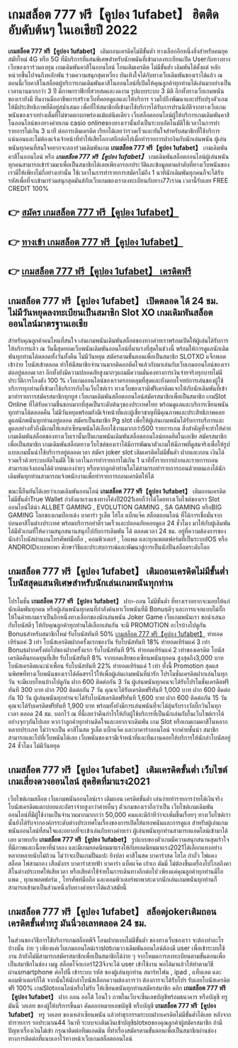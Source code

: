 # เกมสล็อต 777 ฟรี【คูปอง 1ufabet】  ฮิตติดอับดับต้นๆ ในเอเชียปี 2022

**เกมสล็อต 777 ฟรี【คูปอง 1ufabet】** เติมถอนเครดิตไม่มีขั้นต่ำ  ทางเลือกอีกหนึ่งสิ่งสำหรับคนยุคสมัยใหม่ 4G หรือ 5G ที่มีบริการที่แสนพิเศษสำหรับนักพนันที่เข้ามาลงทะเบียนเปิด Userกับทางทางเว็บของเราร่วมลงทุน เกมเดิมพันคาสิโนออนไลน์ โอนเติมเครดิต ไม่มีขั้นต่ำ เดิมพันได้ตั้งแต่ หลักหน่วยขึ้นไปจนถึงหลักพัน ร่วมความสนุกสุดเหวี่ยง บันเทิงใจได้กับทางเว็บเดิมพันของเราได้แล้ว ณ ตอนนี้เว็บคาสิโนสล็อตผู้บริการเกมเดิมพันคาสิโนออนไลน์ที่เปิดให้คุณลูกค้าทุกท่านได้เล่นมาอย่างเป็นเวลานานมากกว่า 3 ปี มีภาพกราฟิกที่สวยสดและงดงาม รูปแบบระบบ 3 มิติ
อีกทั้งทางเว็บเกมพนันของเรายังมี ทีมงานมืออาชีพการสร้างเว็บที่คอยดูแลและให้บริการ  รวมไปถึงพัฒนาและปรับปรุงตัวเกมให้มีประสิทธิภาพที่ดีอยู่สม่ำเสมอ เพื่อที่ให้สมาชิกที่เข้ามาใช้บริการได้รับการปรนนิบัติจากทางเว็บเกมพนันของเราอย่างเต็มที่ไม่ขาดตกบกพร่องแม้แต่นิดเดียว เว็บสล็อตออนไลน์ผู้ให้บริการเกมเดิมพันคาสิโนออนไลน์ของทางค่ายเกม casio onlineของทางเรานั้นยังเป็นระบบอัตโนมัติใช้เวลาในการทำรายการไม่เกิน 3 นาที ต่อการเติมเครดิต เรียกได้เลยว่ารวดเร็วและทันใจสำหรับสมาชิกที่ใช้บริการแน่นอนและไม่ต้องแจ้งเจ้าหน้าที่ทำให้เสียโอกาสอีกต่อไปเมื่อทำรายการฝากงินกับนักเล่นพนัน
ผู้เล่นพนันทุกคนที่สนใจอยากจะลองร่วมเดิมพันเกม **เกมสล็อต 777 ฟรี【คูปอง 1ufabet】** เกมเดิมพันคาสิโนออนไลน์ หรือ ***เกมสล็อต 777 ฟรี【คูปอง 1ufabet】*** เกมเดิมพันสล็อตออนไลน์ผู้เล่นพนันทุกคนสามารถเข้าร่วมมาเพื่อเป็นสมาชิกได้เลยเพียงกรอกประวัติและข้อมูลตามลำดับที่ทางเว็บพนันของเรามีให้เพียงไม่กี่อย่างเท่านั้น ใช้เวลาในการทำรายการสมัครไม่ถึง 1 นาทีนักเดิมพันทุกคนก็จะได้รับรหัสเพื่อที่จะเข้ามาร่วมสนุกสุดมันส์กับเว็บเกมของเราลงทะเบียนกับทาง77เราณ เวลานี้รับเลย FREE CREDIT 100%

## 👉 [สมัคร เกมสล็อต 777 ฟรี【คูปอง 1ufabet】](https://archa888.com/)
## 👉 [ทางเข้า เกมสล็อต 777 ฟรี【คูปอง 1ufabet】](https://archa888.com/)
## 👉 [เกมสล็อต 777 ฟรี【คูปอง 1ufabet】 เครดิตฟรี](https://archa888.com/)

## เกมสล็อต 777 ฟรี【คูปอง 1ufabet】 เปิดตลอด ได้ 24 ชม. ไม่มีวันหยุดลงทะเบียนเป็นสมาชิก Slot XO เกมเดิมพันสล็อตออนไลน์มาตรฐานเอเชีย

สำหรับคุณลูกค้าคนไหนที่สนใจ เล่นเกมพนันเดิมพันสล็อตของทางค่ายเราพร้อมเปิดให้ผู้เล่นได้รับการให้บริการแล้ว ณ วันนี้สุดยอดเว็บพนันเดิมพันออนไลน์ที่มาแรงที่สุดในช่วงนี้ พร้อมให้การดูแลนักเดิมพันทุกท่านได้ตลอดทั้งวันทั้งคืน ไม่มีวันหยุด สมัครตามขั้นตอนเพื่อเป็นสมาชิก SLOTXO แจ็กพอตเข้าง่าย โบนัสเข้าตลอด ทำให้มีสมาชิกจำนวนมากติดอกติดใจแล้วกับมาเล่นกับเว็บเกมออนไลน์ของเราต่ออยู่ตลอดเวลา อีกทั้งยังมีความปลอดภัยสูงมากๆแถมมีความมั่นคงทางการเงินจ่ายจริงทุกบาทไม่มีประวัติการโกงตัง 100 % เว็บเกมออนไลน์ของเราครอบคลุมที่สุดและยังตอบโจทย์การเล่นของผู้ใช้บริการทุกท่านที่เข้ามาใช้บริการกับในเว็บไซต์เรา
ทางเว็บของเรามีฟรีเครดิตแจกให้กับนักเดิมพันที่เข้ามาทำรายการสมัครสมาชิกทุกยูส เว็บเกมเดิมพันสล็อตออนไลน์สมัครสมาชิกเพื่อเป็นสมาชิก เกมSlot Online ที่ได้รับความชื่นชอบมากที่สุดเป็นระดับต้นๆของประเทศไทย พร้อมดูแลและบริการเซียนพนันทุกท่านได้ตลอดคืน ไม่มีวันหยุดพร้อมยังมีเจ้าหน้าที่และผู้เชี่ยวชาญที่มีคุณภาพและประสิทธิภาพคอยดูแลนักพนันทุกท่านอยู่ตลอด สมัครเป็นสมาชิก Pg slot เพื่อให้ผู้เล่นเกมพนันได้รับการบริการและดูแลอย่างทั่วถึงมีเกมให้เหล่าเซียนพนันได้เลือกใช้งานมากกว่า500 รายการเกม
สิ่งสำคัญที่จะทำให้ค่ายเกมเดิมพันสล็อตของทางเว็บเรานั้นเป็นเกมพนันเดิมพันสล็อตออนไลน์ยอดฮิตในเอเชีย สมัครสมาชิกเพื่อเป็นสมาชิก  เกมเดิมพันสล็อตทางเว็บไซต์ของเราได้มีการพัฒนาตัวเกมให้มีภาพที่ดูสมจริงเพื่อให้รูปแบบเกมนั้นน่าใช้บริการอยู่ตลอดเวลา สมัคร joker slot เติมเครดิตไม่มีขั้นต่ำ ฝากและถอน เงินได้รวดเร็วด้วยระบบอัตโนมัติ ใช้เวลาในการทำรายการไม่เกิน 1 นาทีทั้งรายการฝากและรายการถอนสามารถแจ้งถอนได้ด้วยตนเองง่ายๆ หรือหากลูกค้าท่านใดไม่สามารถทำรายการถอนด้วยตนเองได้นักเดิมพันทุกท่านสามารถแจ้งพนักงานเพื่อทำรายการถอนเครดิตให้ได้

ขณะนี้ยืนยันได้เลยว่าเกมเดิมพันออนไลน์ **เกมสล็อต 777 ฟรี【คูปอง 1ufabet】** เติมถอนเครดิตไม่มีขั้นต่ำTrue Wallet กำลังมาแรงแซงทางโค้งปี2021เลยก็ว่าได้โดยทางเว็บไซต์ของเรา Slot ออนไลน์ได้นำ ALLBET GAMING , EVOLUTION GAMING , SA GAMING หรือBIG GAMING โลกของเกมป๊อกเด้ง บาคาร่า รูเล็ต ไฮโล แบ็กแจ๊ค สล็อตออนไลน์ ที่ได้การเชื่อมั่นจากบ่อนคาสิโนต่างประเทศ พร้อมบริการอย่าดีรวดเร็วและปลอดภัยคอยดูแล 24 ชั่วโมง มาให้กับผู้เดิมพัน ได้มีตัวเกมที่ให้ความสนุกสนานสนุกไปกับการเดิมพัน ได้ ตลอดเวลา 24 ชม. อยู่ที่ความต้องการของนักล่าโบนัสผ่านบนโทรศัพท์มือถือ , คอมพิวเตอร์ , ไอแพด และทุกแพลตฟอร์มที่เป็นระบบIOS หรือ ANDROIDแบบพกพา ศึกษาวิธีและประสบการณ์และพัฒนาสู่การเป็นนักปั่นสล็อตระดับโลก

## เกมสล็อต 777 ฟรี【คูปอง 1ufabet】 เติมถอนเครดิตไม่มีขั้นต่ำ โบนัสสุดแสนพิเศษสำหรับนักเล่นเกมพนันทุกท่าน

โปรโมชั่น **เกมสล็อต 777 ฟรี【คูปอง 1ufabet】** ฝาก-ถอน ไม่มีขั้นต่ำ ที่ทางเราอยากจะมอบให้แก่  นักเดิมพันทุกคน หรือผู้เล่นพนันทุกคนที่กำลังค้นหาเว็บพนันที่มี Bonusดีๆ และการแจกแบบไม่กั๊ก ให้ในค่ายเกมเราเป็นอีกหนึ่งทางเลือกของนักเล่นพนัน Joker Game เว็บเกมพนันเรา ขอนำเสนอกับโบนัสดีๆ ให้กับคุณลูกค้าทุกท่านได้เลือกเล่นกัน จะมี PROMOTION อะไรบ้างไปดูกัน
Bonusสำหรับสมาชิกใหม่ รับโบนัสทันที 50% [เกมสล็อต 777 ฟรี【คูปอง 1ufabet】](https://archa888.com/) ทำยอดเทิร์นแค่ 3 เท่า
โบนัสเครดิตฝากครั้งแรกของวัน รับโบนัสทันที 18% ทำยอดเทิร์นแค่ 3 เท่า
Bonusฝากครั้งต่อไปของฝากครั้งแรก รับโบนัสทันที 9% ทำยอดเทิร์นแค่ 2 เท่าของเครดิต
โบนัสเครดิตคืนยอดทุนที่เสีย รับโบนัสทันที 8% จากยอดเสียของเซียนพนันทุกคน สูงสุดถึง3,000 บาท
โบนัสเครดิตแนะนำเพื่อน รับโบนัสทันที 22% ทำยอดเทิร์นแค่ 1 เท่า
ทั้งนี้ Promotion สุดแสนพิศษที่ทางเว็บพนันของเราได้คัดสรรไว้ให้เพื่อผู้เล่นเกมพนันที่น่ารัก โปรโมชั่นเครดิตฝากเล่นในทุกวัน จะมีแบบไหนบ้างไปดูกัน
ฝาก 600 ติดต่อกัน 3 วัน ผู้เล่นพนันทุกคนจะได้รับโปรโมชั่นเครดิตฟรีทันที 300 บาท
ฝาก 700 ติดต่อกัน 7 วัน คุณจะได้รับเครดิตฟรีทันที 1,000 บาท
ฝาก 600 ติดต่อกัน 10 วัน ผู้เล่นพนันทุกท่านจะได้รับโบนัสเครดิตฟรีทันที 1,600 บาท
ฝาก 600 ติดต่อกัน 15 วัน คุณจะได้รับเครดิตฟรีทันที 1,900 บาท
พร้อมทั้งยังมีการเล่นพนันที่จะได้ลุ้นรับรางวัลบิ๊กวินในทุกเวลา ตลอด 24 ชม. บอกไว้ ณ ที่นี้เลยว่าคืนกำไรให้กับผู้ใช้บริการที่เป็นนักเล่นกับในเว็บไซต์เราได้อย่างจุกๆกันไปเลย หากว่าลูกค้าทุกท่านติดใจและอยากจะเดิมพัน เกม Slot หรือเกมเกมคาสิโนหลากหลายประเภท ไม่ว่าจะเป็น คาสิโนสด รูเล็ต แบ็กแจ๊ค และบาคาร่าออนไลน์ จากค่ายชั้นนำ สมาชิกสามารถแตะไปที่เว็บพนันได้เลย เว็บพนันของเรามีเจ้าหน้าที่และทีมงานคอยให้บริการให้นักล่าโบนัสอยู่ 24 ชั่วโมง ไม่มีวันหยุด

## เกมสล็อต 777 ฟรี【คูปอง 1ufabet】 เติมเครดิตขั้นต่ำ  เว็บไซต์เกมเสี่ยงดวงออนไลน์ สุดฮิตที่มาแรง2021

เว็บไซต์เกมสล็อต เว็บเกมพนันออนไลน์เรา เติมถอน เครดิตขั้นต่ำ เล่นง่ายทำรายการง่ายได้เงินจริง โบนัสเครดิตแตกบ่อยและอัตราจ่ายสูงกว่าค่ายอื่นๆ ตัวเกมของเราถือว่าเป็น เว็บไซต์เกมเดิมพันออนไลน์ที่มีผู้ใช้งานเป็นจำนวนมากมากกว่า 50,000 คนและมีถ้าทีว่าจะเพิ่มขึ้นเรื่อยๆ ทางเว็บไซต์เรานั้นยังได้รับจากองค์กรระดับต่างประเทศในเรื่องของการเปิดให้แทงพนันและการดูแล สำหรับผู้เล่นเกมพนันออนไลน์ที่สนใจและอยากที่จะเข้าเล่นกับทางค่ายเรา ผู้เล่นพนันทุกท่านสามารถแอดไลน์เข้ามาได้เลย
	มาพบกับ **เกมสล็อต 777 ฟรี【คูปอง 1ufabet】** รูปแบบของตัวเกมมีความสนุกสนานสุดเร้าใจที่มีภาพและเนื้อหาที่น่าลอง และมีเกมยอดนิยมมาแรงให้กับยอดนิยมมาแรง2021ได้เลือกแทงอย่างหลากหลายนับไม่ถ้วน  ไม่ว่าจะเป็นเกมปั่นแปะ ยิงปลา คาสิโนสด บาคาร่าสด ไฮโล กำถั่ว ไพ่แคง สล็อต ไพ่สามกอง เสือมังกร บาคาร่าสายฟ้า บาคาร่า แบ็คแจ๊ค เก้าเก ดัมมี่ ไม่ต้องขึ้นเครื่องไปไกลถึงคาสิโนต่างประเทศให้เสียเวลา หรือเสียค่าใช้จ่ายในการเดินทางอีกต่อไป เพียงแค่คุณลูกค้าทุกท่านมีไอแพด , ทุกแพลตฟอร์ม , โทรศัพท์มือถือ และคอมพิวเตอร์พกพาสะดวกนักเล่นเกมพนันทุกท่านก็สามารถเข้ามาเป็นส่วนหนึ่งกับทางค่ายเราได้แล้วสมัยนี้

## เกมสล็อต 777 ฟรี【คูปอง 1ufabet】 สล็อตjokerเติมถอนเครดิตขั้นต่ำทรู มันนี่วอเลทตลอด 24 ชม.

ในส่วนของวิธีการใช้บริการเกมสล็อตพีจี โอนฝากแบบไม่มีขั้นต่ำ ของทางเว็บของเรา จะต้องทำอะไรบ้างนั้น ง่าย ๆ เพียงแค่เว็บเกมออนไลน์เราslotเกมวางเดิมพันออนไลน์ต้องมี user เพื่อเข้าระบบใช้งาน ถ้ายังไม่มีสามารถสมัครสมาชิกเพื่อเป็นสมาชิกได้ง่าย ๆ จากโหมดการลงทะเบียนตามขั้นตอนเพื่อเป็นสมาชิกในช่อง เมนู สล็อตโจ๊กเกอร์123จึงจะได้ user เข้าใช้งาน พอได้มาแล้วให้ทำตามวิธีผ่านsmartphone ต่อไปนี้
เข้าระบบ รหัส  ของผู้เล่นทุกท่าน สมาร์ทโฟน , ipad , แท็บเลต และคอมพิวเตอร์ก็ได้
จากนั้นให้นักล่าโบนัสเลือกความต้องการว่า ต้องการจะได้รับโปร รับเลยโบนัสเครดิตฟรี 100% เกมSlotออนไลน์หรือไม่รับ
ให้เซียนพนันทุกท่านสมัครสมาชิก คลิก **เกมสล็อต 777 ฟรี【คูปอง 1ufabet】** ฝาก ถอน ออโต้ โอนไว ภาพในเว็บจะขึ้นเลขบัญชีพร้อมธนาคาร หรือบัญชี ทรูมันนี่ วอเลท ของผู้ให้บริการขึ้นมา
คัดลอกหมายเลขบัญชี หรือบัญชี **เกมสล็อต 777 ฟรี【คูปอง 1ufabet】** ทรู วอเลท ของเหล่าเซียนพนัน แล้วทำธุรกรรมระบบฝากเครดิตไม่มีขั้นต่ำได้เลย
หลังจากทำรายการ รอประมาณ44 วินาที ระบบจะเติมเงินเข้าบัญชีslotxoของคุณลูกค้าผู้สมัครสมาชิก
ถ้ามีปัญหาเรื่องเงินไม่เข้า กรุณาติดต่อทีมแอดมิน ที่ทำเรื่องสมัครตามขั้นตอนเพื่อเป็นสมาชิกผ่านช่องทางการติดต่อที่แนบเอาไว้ทางหน้าเว็บเกมสล็อตออนไลน์


